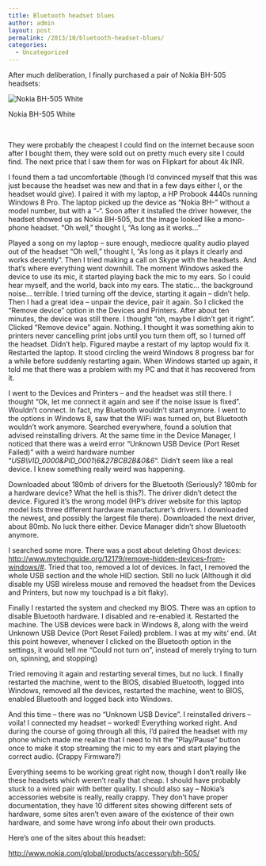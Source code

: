 ```yaml
---
title: Bluetooth headset blues
author: admin
layout: post
permalink: /2013/10/bluetooth-headset-blues/
categories:
  - Uncategorized
---
```

After much deliberation, I finally purchased a pair of Nokia BH-505 headsets:

<div style="width: 559px" class="wp-caption alignnone">
  <img alt="Nokia BH-505 White" src="http://i1.wp.com/cdn.shopclues.com/images/detailed/552/NokiaBH505White_1369984580.jpg?resize=549%2C211" data-recalc-dims="1" />
  
  <p class="wp-caption-text">
    Nokia BH-505 White
  </p>
</div>

&nbsp;

They were probably the cheapest I could find on the internet because soon after I bought them, they were sold out on pretty much every site I could find. The next price that I saw them for was on Flipkart for about 4k INR.

I found them a tad uncomfortable (though I&#8217;d convinced myself that this was just because the headset was new and that in a few days either I, or the headset would give). I paired it with my laptop, a HP Probook 4440s running Windows 8 Pro. The laptop picked up the device as &#8220;Nokia BH-&#8221; without a model number, but with a &#8220;-&#8220;. Soon after it installed the driver however, the headset showed up as Nokia BH-505, but the image looked like a mono-phone headset. &#8220;Oh well,&#8221; thought I, &#8220;As long as it works&#8230;&#8221;

Played a song on my laptop &#8211; sure enough, mediocre quality audio played out of the headset &#8220;Oh well,&#8221; thought I, &#8220;As long as it plays it clearly and works decently&#8221;. Then I tried making a call on Skype with the headsets. And that&#8217;s where everything went downhill. The moment Windows asked the device to use its mic, it started playing back the mic to my ears. So I could hear myself, and the world, back into my ears. The static&#8230; the background noise&#8230; terrible. I tried turning off the device, starting it again &#8211; didn&#8217;t help. Then I had a great idea &#8211; unpair the device, pair it again. So I clicked the &#8220;Remove device&#8221; option in the Devices and Printers. After about ten minutes, the device was still there. I thought &#8220;oh, maybe I didn&#8217;t get it right&#8221;. Clicked &#8220;Remove device&#8221; again. Nothing. I thought it was something akin to printers never cancelling print jobs until you turn them off, so I turned off the headset. Didn&#8217;t help. Figured maybe a restart of my laptop would fix it. Restarted the laptop. It stood circling the weird Windows 8 progress bar for a while before suddenly restarting again. When Windows started up again, it told me that there was a problem with my PC and that it has recovered from it.

I went to the Devices and Printers &#8211; and the headset was still there. I thought &#8220;Ok, let me connect it again and see if the noise issue is fixed&#8221;. Wouldn&#8217;t connect. In fact, my Bluetooth wouldn&#8217;t start anymore. I went to the options in Windows 8, saw that the WiFi was turned on, but Bluetooth wouldn&#8217;t work anymore. Searched everywhere, found a solution that advised reinstalling drivers. At the same time in the Device Manager, I noticed that there was a weird error &#8220;Unknown USB Device (Port Reset Failed)&#8221; with a weird hardware number &#8220;*USB\VID\_0000&PID\_0001\6&27BCB2B&0&6*&#8220;. Didn&#8217;t seem like a real device. I knew something really weird was happening.

Downloaded about 180mb of drivers for the Bluetooth (Seriously? 180mb for a hardware device? What the hell is this?). The driver didn&#8217;t detect the device. Figured it&#8217;s the wrong model (HP&#8217;s driver website for this laptop model lists three different hardware manufacturer&#8217;s drivers. I downloaded the newest, and possibly the largest file there). Downloaded the next driver, about 80mb. No luck there either. Device Manager didn&#8217;t show Bluetooth anymore.

I searched some more. There was a post about deleting Ghost devices: http://www.mytechguide.org/12179/remove-hidden-devices-from-windows/#. Tried that too, removed a lot of devices. In fact, I removed the whole USB section and the whole HID section. Still no luck (Although it did disable my USB wireless mouse and removed the headset from the Devices and Printers, but now my touchpad is a bit flaky).

Finally I restarted the system and checked my BIOS. There was an option to disable Bluetooth hardware. I disabled and re-enabled it. Restarted the machine. The USB devices were back in Windows 8, along with the weird Unknown USB Device (Port Reset Failed) problem. I was at my wits&#8217; end. (At this point however, whenever I clicked on the Bluetooth option in the settings, it would tell me &#8220;Could not turn on&#8221;, instead of merely trying to turn on, spinning, and stopping)

Tried removing it again and restarting several times, but no luck. I finally restarted the machine, went to the BIOS, disabled Bluetooth, logged into Windows, removed all the devices, restarted the machine, went to BIOS, enabled Bluetooth and logged back into Windows.

And this time &#8211; there was no &#8220;Unknown USB Device&#8221;. I reinstalled drivers &#8211; voila! I connected my headset &#8211; worked! Everything worked right. And during the course of going through all this, I&#8217;d paired the headset with my phone which made me realize that I need to hit the &#8220;Play/Pause&#8221; button once to make it stop streaming the mic to my ears and start playing the correct audio. (Crappy Firmware?)

Everything seems to be working great right now, though I don&#8217;t really like these headsets which weren&#8217;t really that cheap. I should have probably stuck to a wired pair with better quality. I should also say &#8211; Nokia&#8217;s accessories website is really, really crappy. They don&#8217;t have proper documentation, they have 10 different sites showing different sets of hardware, some sites aren&#8217;t even aware of the existence of their own hardware, and some have wrong info about their own products.

Here&#8217;s one of the sites about this headset:

http://www.nokia.com/global/products/accessory/bh-505/
